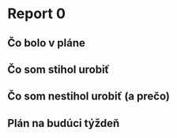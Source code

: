 # Report 0

## Čo bolo v pláne

## Čo som stihol urobiť

## Čo som nestihol urobiť (a prečo)

## Plán na budúci týždeň